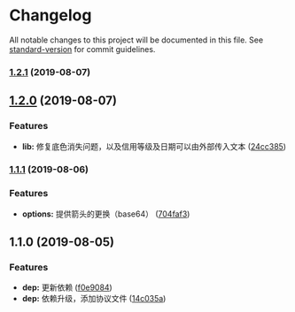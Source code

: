 # Changelog

All notable changes to this project will be documented in this file. See [standard-version](https://github.com/conventional-changelog/standard-version) for commit guidelines.

### [1.2.1](https://github.com/crper/canvas-credit-score/compare/v1.2.0...v1.2.1) (2019-08-07)

## [1.2.0](https://github.com/crper/canvas-credit-score/compare/v1.1.1...v1.2.0) (2019-08-07)


### Features

* **lib:** 修复底色消失问题，以及信用等级及日期可以由外部传入文本 ([24cc385](https://github.com/crper/canvas-credit-score/commit/24cc385))

### [1.1.1](https://github.com/crper/canvas-credit-score/compare/v1.1.0...v1.1.1) (2019-08-06)


### Features

* **options:** 提供箭头的更换（base64） ([704faf3](https://github.com/crper/canvas-credit-score/commit/704faf3))

## 1.1.0 (2019-08-05)


### Features

* **dep:** 更新依赖 ([f0e9084](https://github.com/crper/canvas-credit-score/commit/f0e9084))
* **dep:** 依赖升级，添加协议文件 ([14c035a](https://github.com/crper/canvas-credit-score/commit/14c035a))
